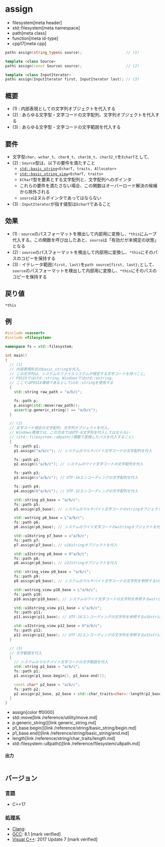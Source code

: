 # assign
* filesystem[meta header]
* std::filesystem[meta namespace]
* path[meta class]
* function[meta id-type]
* cpp17[meta cpp]

```cpp
path& assign(string_type&& source);                    // (1)

template <class Source>
path& assign(const Source& source);                    // (2)

template <class InputIterator>
path& assign(InputIterator first, InputIterator last); // (3)
```

## 概要
- (1) : 内部表現としての文字列オブジェクトを代入する
- (2) : あらゆる文字型・文字コードの文字配列、文字列オブジェクトを代入する
- (3) : あらゆる文字型・文字コードの文字範囲を代入する


## 要件
- 文字型`char`、`wchar_t`、`char8_t`、`char16_t`、`char32_t`を`EcharT`として、
- (2) : `Source`型は、以下の要件を満たすこと
    - [`std::basic_string`](/reference/string/basic_string.md)`<EcharT, traits, Allocator>`
    - [`std::basic_string_view`](/reference/string_view/basic_string_view.md)`<EcharT, traits>`
    - `ECharT`型を要素とする文字配列と、文字配列へのポインタ
    - これらの要件を満たさない場合、この関数はオーバーロード解決の候補から除外される
    - `source`はヌルポインタであってはならない
- (3) : `InputIterator`が指す値型は`EcharT`であること


## 効果
- (1) : `source`のパスフォーマットを検出して内部用に変換し、`*this`にムーブ代入する。この関数を呼び出したあと、`source`は「有効だが未規定の状態」となる
- (2) : `source`のパスフォーマットを検出して内部用に変換し、`*this`にそのパスのコピーを保持する
- (3) : イテレータ範囲`[first, last)`を`path source{first, last};`として、`source`のパスフォーマットを検出して内部用に変換し、`*this`にそのパスのコピーを保持する


## 戻り値
`*this`


## 例
```cpp example
#include <cassert>
#include <filesystem>

namespace fs = std::filesystem;

int main()
{
  // (1)
  // 内部表現形式のbasic_stringを代入。
  // この文字列は、システムのファイルシステムが規定する文字コードを持つこと。
  // POSIXではstd::string、Windowsではstd::wstring。
  // ここではPOSIX環境であるとしてstd::stringを使用する
  {
    std::string raw_path = "a/b/c";

    fs::path p;
    p.assign(std::move(raw_path));
    assert(p.generic_string() == "a/b/c");
  }

  // (2)
  // 文字コード規定の文字配列、文字列オブジェクトを代入。
  // Windows環境では、この方法ではUTF-8文字列を代入してはならない
  // (std::filesystem::u8path()関数で変換したパスを代入すること)
  {
    fs::path p1;
    p1.assign("a/b/c"); // システムのマルチバイト文字コードの文字配列を代入

    fs::path p2;
    p2.assign(L"a/b/c"); // システムのワイド文字コードの文字配列を代入

    fs::path p3;
    p3.assign(u"a/b/c"); // UTF-16エンコーディングの文字配列を代入

    fs::path p4;
    p4.assign(U"a/b/c"); // UTF-32エンコーディングの文字配列を代入

    std::string p5_base = "a/b/c";
    fs::path p5;
    p5.assign(p5_base); // システムのマルチバイト文字コードのstringオブジェクトを代入

    std::wstring p6_base = L"a/b/c";
    fs::path p6;
    p6.assign(p6_base); // システムのワイド文字コードのwstringオブジェクトを代入

    std::u16string p7_base = u"a/b/c";
    fs::path p7;
    p7.assign(p7_base); // u16stringオブジェクトを代入

    std::u32string p8_base = U"a/b/c";
    fs::path p8;
    p8.assign(p8_base); // u32stringオブジェクトを代入

    std::string_view p9_base = "a/b/c";
    fs::path p9;
    p9.assign(p9_base); // システムのマルチバイト文字コードの文字列を参照するstring_viewオブジェクトを代入

    std::wstring_view p10_base = L"a/b/c";
    fs::path p10;
    p10.assign(p10_base); // システムのワイド文字コードの文字列を参照するwstring_viewオブジェクトを代入

    std::u16string_view p11_base = u"a/b/c";
    fs::path p11;
    p11.assign(p11_base); // UTF-16エンコーディングの文字列を参照するu16string_viewオブジェクトを代入

    std::u32string_view p12_base = U"a/b/c";
    fs::path p12;
    p12.assign(p12_base); // UTF-32エンコーディングの文字列を参照するu32string_viewオブジェクトを代入
  }

  // (3)
  // 文字範囲を代入
  {
    // システムのマルチバイト文字コードの文字範囲を代入
    std::string p1_base = "a/b/c";
    fs::path p1;
    p1.assign(p1_base.begin(), p1_base.end());

    const char* p2_base = "a/b/c";
    fs::path p2;
    p2.assign(p2_base, p2_base + std::char_traits<char>::length(p2_base));
  }
}
```
* assign[color ff0000]
* std::move[link /reference/utility/move.md]
* p.generic_string()[link generic_string.md]
* p1_base.begin()[link /reference/string/basic_string/begin.md]
* p1_base.end()[link /reference/string/basic_string/end.md]
* length[link /reference/string/char_traits/length.md]
* std::filesystem::u8path()[link /reference/filesystem/u8path.md]

#### 出力
```
```


## バージョン
### 言語
- C++17

### 処理系
- [Clang](/implementation.md#clang):
- [GCC](/implementation.md#gcc): 8.1 [mark verified]
- [Visual C++](/implementation.md#visual_cpp): 2017 Update 7 [mark verified]
